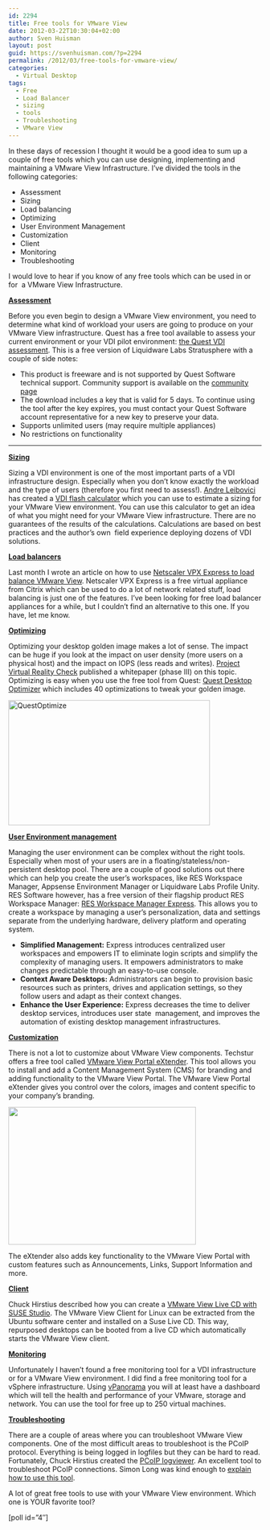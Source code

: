```yaml
---
id: 2294
title: Free tools for VMware View
date: 2012-03-22T10:30:04+02:00
author: Sven Huisman
layout: post
guid: https://svenhuisman.com/?p=2294
permalink: /2012/03/free-tools-for-vmware-view/
categories:
  - Virtual Desktop
tags:
  - Free
  - Load Balancer
  - sizing
  - tools
  - Troubleshooting
  - VMware View
---
```

In these days of recession I thought it would be a good idea to sum up a couple of free tools which you can use designing, implementing and maintaining a VMware View Infrastructure. I’ve divided the tools in the following categories:

  * Assessment
  * Sizing
  * Load balancing
  * Optimizing
  * User Environment Management
  * Customization
  * Client
  * Monitoring
  * Troubleshooting

I would love to hear if you know of any free tools which can be used in or for  a VMware View Infrastructure.

<!--more-->

**<span style="text-decoration: underline;">Assessment</span>**

Before you even begin to design a VMware View environment, you need to determine what kind of workload your users are going to produce on your VMware View infrastructure. Quest has a free tool available to assess your current environment or your VDI pilot environment: <a href="http://www.quest.com/landing/?id=5515" target="_blank">the Quest VDI assessment</a>. This is a free version of Liquidware Labs Stratusphere with a couple of side notes:

  * This product is freeware and is not supported by Quest Software technical support. Community support is available on the [community page](http://communities.quest.com/community/vworkspace/assessment)
  * The download includes a key that is valid for 5 days. To continue using the tool after the key expires, you must contact your Quest Software account representative for a new key to preserve your data.
  * Supports unlimited users (may require multiple appliances)
  * No restrictions on functionality

 ****

**<span style="text-decoration: underline;">Sizing</span>**

Sizing a VDI environment is one of the most important parts of a VDI infrastructure design. Especially when you don’t know exactly the workload and the type of users (therefore you first need to assess!). <a href="http://myvirtualcloud.net/" target="_blank">Andre Leibovici</a> has created a <a href="http://myvirtualcloud.net/?page_id=1076" target="_blank">VDI flash calculator</a> which you can use to estimate a sizing for your VMware View environment. You can use this calculator to get an idea of what you might need for your VMware View infrastructure. There are no guarantees of the results of the calculations. Calculations are based on best practices and the author’s own  field experience deploying dozens of VDI solutions.

**<span style="text-decoration: underline;">Load balancers</span>**

Last month I wrote an article on how to use <a href="https://svenhuisman.com/2012/02/free-load-balancing-for-vmware-view-with-citrix-netscaler-vpx-express/" target="_blank">Netscaler VPX Express to load balance VMware View</a>. Netscaler VPX Express is a free virtual appliance from Citrix which can be used to do a lot of network related stuff, load balancing is just one of the features. I’ve been looking for free load balancer appliances for a while, but I couldn&#8217;t find an alternative to this one. If you have, let me know.

**<span style="text-decoration: underline;">Optimizing</span>**

Optimizing your desktop golden image makes a lot of sense. The impact can be huge if you look at the impact on user density (more users on a physical host) and the impact on IOPS (less reads and writes). <a href="http://www.projectvrc.com/" target="_blank">Project Virtual Reality Check</a> published a whitepaper (phase III) on this topic. Optimizing is easy when you use the free tool from Quest: [Quest Desktop Optimizer](http://communities.quest.com/community/vworkspace/blog/2011/09/08/introducing-the-free-quest-vworkspace-desktop-optimizer) which includes 40 optimizations to tweak your golden image.

[<img style="background-image: none; padding-top: 0px; padding-left: 0px; display: inline; padding-right: 0px; border-width: 0px;" title="QuestOptimize" src="https://svenhuisman.com/wp-content/uploads/2012/03/QuestOptimize_thumb.png" border="0" alt="QuestOptimize" width="401" height="249" />](https://svenhuisman.com/wp-content/uploads/2012/03/QuestOptimize.png)

**<span style="text-decoration: underline;">User Environment management</span>** 

Managing the user environment can be complex without the right tools. Especially when most of your users are in a floating/stateless/non-persistent desktop pool. There are a couple of good solutions out there which can help you create the user’s workspaces, like RES Workspace Manager, Appsense Environment Manager or Liquidware Labs Profile Unity. RES Software however, has a free version of their flagship product RES Workspace Manager: <a href="http://www.ressoftware.com/products/wm-express" target="_blank">RES Workspace Manager Express</a>. This allows you to create a workspace by managing a user’s personalization, data and settings separate from the underlying hardware, delivery platform and operating system.

  * **Simplified Management:** Express introduces centralized user workspaces and empowers IT to eliminate login scripts and simplify the complexity of managing users. It empowers administrators to make changes predictable through an easy-to-use console.
  * **Context Aware Desktops:** Administrators can begin to provision basic resources such as printers, drives and application settings, so they follow users and adapt as their context changes.
  * **Enhance the User Experience:** Express decreases the time to deliver desktop services, introduces user state  management, and improves the automation of existing desktop management infrastructures.

**<span style="text-decoration: underline;">Customization</span>**

There is not a lot to customize about VMware View components. Techstur offers a free tool called <a href="http://www.techstur.com/Solutions/VMWare/Tech.aspx#" target="_blank">VMware View Portal eXtender</a>. This tool allows you to install and add a Content Management System (CMS) for branding and adding functionality to the VMware View Portal. The VMware View Portal eXtender gives you control over the colors, images and content specific to your company’s branding.

<img src="http://www.techstur.com/images/vm_screens.png" alt="" width="373" height="274" /> 

The eXtender also adds key functionality to the VMware View Portal with custom features such as Announcements, Links, Support Information and more.

**<span style="text-decoration: underline;">Client</span>**

Chuck Hirstius described how you can create a <a href="http://mindfluxinc.net/?p=286" target="_blank">VMware View Live CD with SUSE Studio</a>. The VMware View Client for Linux can be extracted from the Ubuntu software center and installed on a Suse Live CD. This way, repurposed desktops can be booted from a live CD which automatically starts the VMware View client.

**<span style="text-decoration: underline;">Monitoring</span>**

Unfortunately I haven’t found a free monitoring tool for a VDI infrastructure or for a VMware View environment. I did find a free monitoring tool for a vSphere infrastructure. Using <a href="http://www.vpanorama.com/" target="_blank">vPanorama</a> you will at least have a dashboard which will tell the health and performance of your VMware, storage and network. You can use the tool for free up to 250 virtual machines.

**<span style="text-decoration: underline;">Troubleshooting</span>**

There are a couple of areas where you can troubleshoot VMware View components. One of the most difficult areas to troubleshoot is the PCoIP protocol. Everything is being logged in logfiles but they can be hard to read. Fortunately, Chuck Hirstius created the <a href="http://mindfluxinc.net/?p=195" target="_blank">PCoIP logviewer</a>. An excellent tool to troubleshoot PCoIP connections. Simon Long was kind enough to <a href="http://www.simonlong.co.uk/blog/pcoip-troubleshooting/" target="_blank">explain how to use this tool</a>.

A lot of great free tools to use with your VMware View environment. Which one is YOUR favorite tool?

[poll id=&#8221;4&#8243;]
